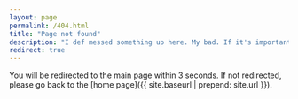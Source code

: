 ```yaml
---
layout: page
permalink: /404.html
title: "Page not found"
description: "I def messed something up here. My bad. If it's important email me."
redirect: true
---
```


You will be redirected to the main page within 3 seconds. If not redirected, please go back to the [home page]({{ site.baseurl | prepend: site.url }}).
